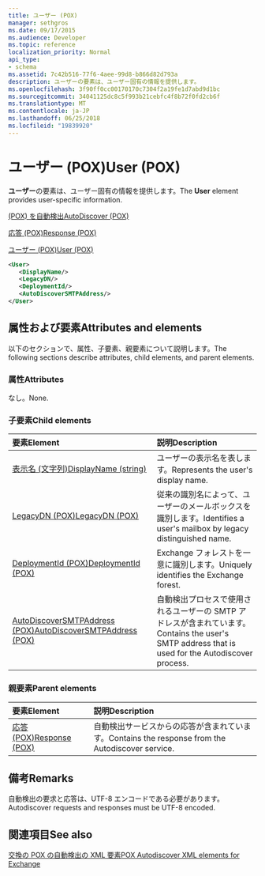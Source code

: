 ```yaml
---
title: ユーザー (POX)
manager: sethgros
ms.date: 09/17/2015
ms.audience: Developer
ms.topic: reference
localization_priority: Normal
api_type:
- schema
ms.assetid: 7c42b516-77f6-4aee-99d8-b866d82d793a
description: ユーザーの要素は、ユーザー固有の情報を提供します。
ms.openlocfilehash: 3f90ff0cc00170170c7304f2a19fe1d7abd9d1bc
ms.sourcegitcommit: 34041125dc8c5f993b21cebfc4f8b72f0fd2cb6f
ms.translationtype: MT
ms.contentlocale: ja-JP
ms.lasthandoff: 06/25/2018
ms.locfileid: "19839920"
---
```

# <a name="user-pox"></a><span data-ttu-id="dfc94-103">ユーザー (POX)</span><span class="sxs-lookup"><span data-stu-id="dfc94-103">User (POX)</span></span>

<span data-ttu-id="dfc94-104">**ユーザー**の要素は、ユーザー固有の情報を提供します。</span><span class="sxs-lookup"><span data-stu-id="dfc94-104">The **User** element provides user-specific information.</span></span> 
  
[<span data-ttu-id="dfc94-105">(POX) を自動検出</span><span class="sxs-lookup"><span data-stu-id="dfc94-105">AutoDiscover (POX)</span></span>](autodiscover-pox.md)
  
[<span data-ttu-id="dfc94-106">応答 (POX)</span><span class="sxs-lookup"><span data-stu-id="dfc94-106">Response (POX)</span></span>](response-pox.md)
  
[<span data-ttu-id="dfc94-107">ユーザー (POX)</span><span class="sxs-lookup"><span data-stu-id="dfc94-107">User (POX)</span></span>](user-pox.md)
  
```xml
<User>
   <DisplayName/>
   <LegacyDN/>
   <DeploymentId/>
   <AutoDiscoverSMTPAddress/>
</User>
```

## <a name="attributes-and-elements"></a><span data-ttu-id="dfc94-108">属性および要素</span><span class="sxs-lookup"><span data-stu-id="dfc94-108">Attributes and elements</span></span>

<span data-ttu-id="dfc94-109">以下のセクションで、属性、子要素、親要素について説明します。</span><span class="sxs-lookup"><span data-stu-id="dfc94-109">The following sections describe attributes, child elements, and parent elements.</span></span>
  
### <a name="attributes"></a><span data-ttu-id="dfc94-110">属性</span><span class="sxs-lookup"><span data-stu-id="dfc94-110">Attributes</span></span>

<span data-ttu-id="dfc94-111">なし。</span><span class="sxs-lookup"><span data-stu-id="dfc94-111">None.</span></span>
  
### <a name="child-elements"></a><span data-ttu-id="dfc94-112">子要素</span><span class="sxs-lookup"><span data-stu-id="dfc94-112">Child elements</span></span>

|<span data-ttu-id="dfc94-113">**要素**</span><span class="sxs-lookup"><span data-stu-id="dfc94-113">**Element**</span></span>|<span data-ttu-id="dfc94-114">**説明**</span><span class="sxs-lookup"><span data-stu-id="dfc94-114">**Description**</span></span>|
|:-----|:-----|
|[<span data-ttu-id="dfc94-115">表示名 (文字列)</span><span class="sxs-lookup"><span data-stu-id="dfc94-115">DisplayName (string)</span></span>](displayname-string.md) <br/> |<span data-ttu-id="dfc94-116">ユーザーの表示名を表します。</span><span class="sxs-lookup"><span data-stu-id="dfc94-116">Represents the user's display name.</span></span>  <br/> |
|[<span data-ttu-id="dfc94-117">LegacyDN (POX)</span><span class="sxs-lookup"><span data-stu-id="dfc94-117">LegacyDN (POX)</span></span>](legacydn-pox.md) <br/> |<span data-ttu-id="dfc94-118">従来の識別名によって、ユーザーのメールボックスを識別します。</span><span class="sxs-lookup"><span data-stu-id="dfc94-118">Identifies a user's mailbox by legacy distinguished name.</span></span>  <br/> |
|[<span data-ttu-id="dfc94-119">DeploymentId (POX)</span><span class="sxs-lookup"><span data-stu-id="dfc94-119">DeploymentId (POX)</span></span>](deploymentid-pox.md) <br/> |<span data-ttu-id="dfc94-120">Exchange フォレストを一意に識別します。</span><span class="sxs-lookup"><span data-stu-id="dfc94-120">Uniquely identifies the Exchange forest.</span></span>  <br/> |
|[<span data-ttu-id="dfc94-121">AutoDiscoverSMTPAddress (POX)</span><span class="sxs-lookup"><span data-stu-id="dfc94-121">AutoDiscoverSMTPAddress (POX)</span></span>](autodiscoversmtpaddress-pox.md) <br/> |<span data-ttu-id="dfc94-122">自動検出プロセスで使用されるユーザーの SMTP アドレスが含まれています。</span><span class="sxs-lookup"><span data-stu-id="dfc94-122">Contains the user's SMTP address that is used for the Autodiscover process.</span></span>  <br/> |
   
### <a name="parent-elements"></a><span data-ttu-id="dfc94-123">親要素</span><span class="sxs-lookup"><span data-stu-id="dfc94-123">Parent elements</span></span>

|<span data-ttu-id="dfc94-124">**要素**</span><span class="sxs-lookup"><span data-stu-id="dfc94-124">**Element**</span></span>|<span data-ttu-id="dfc94-125">**説明**</span><span class="sxs-lookup"><span data-stu-id="dfc94-125">**Description**</span></span>|
|:-----|:-----|
|[<span data-ttu-id="dfc94-126">応答 (POX)</span><span class="sxs-lookup"><span data-stu-id="dfc94-126">Response (POX)</span></span>](response-pox.md) <br/> |<span data-ttu-id="dfc94-127">自動検出サービスからの応答が含まれています。</span><span class="sxs-lookup"><span data-stu-id="dfc94-127">Contains the response from the Autodiscover service.</span></span>  <br/> |
   
## <a name="remarks"></a><span data-ttu-id="dfc94-128">備考</span><span class="sxs-lookup"><span data-stu-id="dfc94-128">Remarks</span></span>

<span data-ttu-id="dfc94-129">自動検出の要求と応答は、UTF-8 エンコードである必要があります。</span><span class="sxs-lookup"><span data-stu-id="dfc94-129">Autodiscover requests and responses must be UTF-8 encoded.</span></span>
  
## <a name="see-also"></a><span data-ttu-id="dfc94-130">関連項目</span><span class="sxs-lookup"><span data-stu-id="dfc94-130">See also</span></span>



[<span data-ttu-id="dfc94-131">交換の POX の自動検出の XML 要素</span><span class="sxs-lookup"><span data-stu-id="dfc94-131">POX Autodiscover XML elements for Exchange</span></span>](pox-autodiscover-xml-elements-for-exchange.md)

